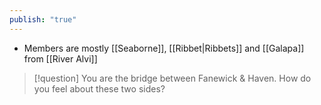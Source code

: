 ```yaml
---
publish: "true"
---
```


* Members are mostly [[Seaborne]], [[Ribbet|Ribbets]] and [[Galapa]] from [[River Alvi]]
> [!question] You are the bridge between Fanewick & Haven. How do you feel about these two sides?
